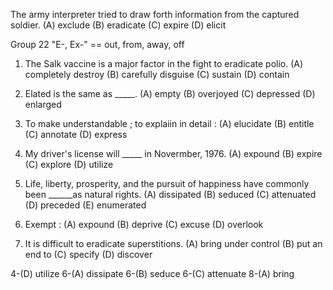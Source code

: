 The army interpreter tried to draw forth information from the captured soldier.
(A) exclude   (B) eradicate   (C) expire    (D) elicit


Group 22  "E-, Ex-" == out, from, away, off


1. The Salk vaccine is a major factor in the fight to eradicate polio.
(A) completely destroy      (B) carefully disguise    (C) sustain   (D) contain

2. Elated is the same as _____.
(A) empty     (B) overjoyed   (C) depressed   (D) enlarged

3. To make understandable ; to explaiin in detail : 
(A) elucidate   (B) entitle   (C) annotate    (D) express

4. My driver's license will _____ in Novermber, 1976.
(A) expound   (B) expire    (C) explore   (D) utilize

5. Life, liberty, prosperity, and the pursuit of happiness have commonly been ______as natural rights. 
(A) dissipated    (B) seduced   (C) attenuated    (D) preceded    (E) enumerated

7. Exempt : 
(A) expound  (B) deprive    (C) excuse    (D) overlook  

8. It is difficult to eradicate superstitions.
(A) bring under control   (B) put an end to     (C) specify   (D) discover

4-(D) utilize
6-(A) dissipate
6-(B) seduce
6-(C) attenuate
8-(A) bring
